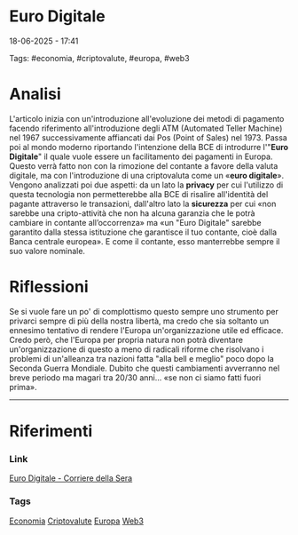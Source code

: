 # Euro Digitale
18-06-2025 - 17:41

Tags: #economia, #criptovalute, #europa, #web3

# Analisi
L'articolo inizia con un'introduzione all'evoluzione dei metodi di pagamento facendo riferimento all'introduzione degli ATM (Automated Teller Machine) nel 1967 successivamente affiancati dai Pos (Point of Sales) nel 1973. Passa poi al mondo moderno riportando l'intenzione della BCE di introdurre l'"**Euro Digitale**" il quale vuole essere un facilitamento dei pagamenti in Europa. Questo verrà fatto non con la rimozione del contante a favore della valuta digitale, ma con l'introduzione di una criptovaluta come un «**euro digitale**».
Vengono analizzati poi due aspetti: da un lato la **privacy** per cui l'utilizzo di questa tecnologia non permetterebbe alla BCE di risalire all'identità del pagante attraverso le transazioni, dall'altro lato la **sicurezza** per cui «non sarebbe una cripto-attività che non ha alcuna garanzia che le potrà cambiare in contante all’occorrenza» ma «un "Euro Digitale" sarebbe garantito dalla stessa istituzione che garantisce il tuo contante, cioè dalla Banca centrale europea». E come il contante, esso manterrebbe sempre il suo valore nominale.


# Riflessioni
Se si vuole fare un po' di complottismo questo sempre uno strumento per privarci sempre di più della nostra libertà, ma credo che sia soltanto un ennesimo tentativo di rendere l'Europa un'organizzazione utile ed efficace. Credo però, che l'Europa per propria natura non potrà diventare un'organizzazione di questo a meno di radicali riforme che risolvano i problemi di un'alleanza tra nazioni fatta "alla bell e meglio" poco dopo la Seconda Guerra Mondiale.
Dubito che questi cambiamenti avverranno nel breve periodo ma magari tra 20/30 anni... «se non ci siamo fatti fuori prima».


****
# Riferimenti
### Link
[Euro Digitale - Corriere della Sera](https://www.corriere.it/economia/finanza/25_giugno_18/il-futuro-delle-monete-ecco-come-sara-e-quando-arrivera-l-euro-digitale-3eb2acbb-f957-4132-99fd-753c0f2a5xlk.shtml?refresh_ce)

### Tags
[Economia](Economia)
[Criptovalute](Criptovalute)
[Europa](Europa)
[Web3](Web3)

